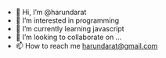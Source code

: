 - 👋 Hi, I’m @harundarat
- 👀 I’m interested in programming
- 🌱 I’m currently learning javascript
- 💞️ I’m looking to collaborate on ...
- 📫 How to reach me harundarat@gmail.com

<!---
harundarat/harundarat is a ✨ special ✨ repository because its `README.md` (this file) appears on your GitHub profile.
You can click the Preview link to take a look at your changes.
--->
